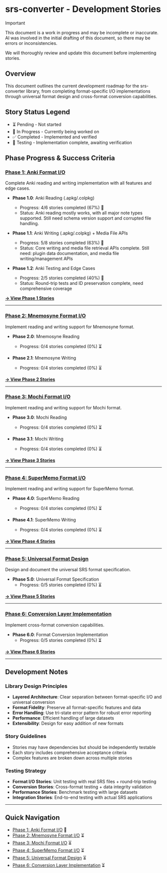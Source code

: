 # srs-converter - Development Stories

> [!important]
> This document is a work in progress and may be incomplete or inaccurate.
> AI was involved in the initial drafting of this document, so there may be errors or inconsistencies.
>
> We will thoroughly review and update this document before implementing stories.

## Overview

This document outlines the current development roadmap for the srs-converter library, from completing format-specific I/O implementations through universal format design and cross-format conversion capabilities.

## Story Status Legend

- ⏳ Pending - Not started
- 🔄 In Progress - Currently being worked on
- ✅ Completed - Implemented and verified
- 🧪 Testing - Implementation complete, awaiting verification

## Phase Progress & Success Criteria

### [Phase 1: Anki Format I/O](phase-1.md)

Complete Anki reading and writing implementation with all features and edge cases.

- **Phase 1.0**: Anki Reading (.apkg/.colpkg)
  - Progress: 4/6 stories completed (67%) 🔄
  - Status: Anki reading mostly works, with all major note types supported. Still need schema version support and corrupted file handling.

- **Phase 1.1**: Anki Writing (.apkg/.colpkg) + Media File APIs
  - Progress: 5/8 stories completed (63%) 🔄
  - Status: Core writing and media file retrieval APIs complete. Still need: plugin data documentation, and media file writing/management APIs

- **Phase 1.2**: Anki Testing and Edge Cases
  - Progress: 2/5 stories completed (40%) 🔄
  - Status: Round-trip tests and ID preservation complete, need comprehensive coverage

**[→ View Phase 1 Stories](phase-1.md)**

---

### [Phase 2: Mnemosyne Format I/O](phase-2.md)

Implement reading and writing support for Mnemosyne format.

- **Phase 2.0**: Mnemosyne Reading
  - Progress: 0/4 stories completed (0%) ⏳

- **Phase 2.1**: Mnemosyne Writing
  - Progress: 0/4 stories completed (0%) ⏳

**[→ View Phase 2 Stories](phase-2.md)**

---

### [Phase 3: Mochi Format I/O](phase-3.md)

Implement reading and writing support for Mochi format.

- **Phase 3.0**: Mochi Reading
  - Progress: 0/4 stories completed (0%) ⏳

- **Phase 3.1**: Mochi Writing
  - Progress: 0/4 stories completed (0%) ⏳

**[→ View Phase 3 Stories](phase-3.md)**

---

### [Phase 4: SuperMemo Format I/O](phase-4.md)

Implement reading and writing support for SuperMemo format.

- **Phase 4.0**: SuperMemo Reading
  - Progress: 0/4 stories completed (0%) ⏳

- **Phase 4.1**: SuperMemo Writing
  - Progress: 0/4 stories completed (0%) ⏳

**[→ View Phase 4 Stories](phase-4.md)**

---

### [Phase 5: Universal Format Design](phase-5.md)

Design and document the universal SRS format specification.

- **Phase 5.0**: Universal Format Specification
  - Progress: 0/5 stories completed (0%) ⏳

**[→ View Phase 5 Stories](phase-5.md)**

---

### [Phase 6: Conversion Layer Implementation](phase-6.md)

Implement cross-format conversion capabilities.

- **Phase 6.0**: Format Conversion Implementation
  - Progress: 0/5 stories completed (0%) ⏳

**[→ View Phase 6 Stories](phase-6.md)**

---

## Development Notes

### Library Design Principles

- **Layered Architecture**: Clear separation between format-specific I/O and universal conversion
- **Format Fidelity**: Preserve all format-specific features and data
- **Error Handling**: Use tri-state error pattern for robust error reporting
- **Performance**: Efficient handling of large datasets
- **Extensibility**: Design for easy addition of new formats

### Story Guidelines

- Stories may have dependencies but should be independently testable
- Each story includes comprehensive acceptance criteria
- Complex features are broken down across multiple stories

### Testing Strategy

- **Format I/O Stories**: Unit testing with real SRS files + round-trip testing
- **Conversion Stories**: Cross-format testing + data integrity validation
- **Performance Stories**: Benchmark testing with large datasets
- **Integration Stories**: End-to-end testing with actual SRS applications

---

## Quick Navigation

- [Phase 1: Anki Format I/O](phase-1.md) 🔄
- [Phase 2: Mnemosyne Format I/O](phase-2.md) ⏳
- [Phase 3: Mochi Format I/O](phase-3.md) ⏳
- [Phase 4: SuperMemo Format I/O](phase-4.md) ⏳
- [Phase 5: Universal Format Design](phase-5.md) ⏳
- [Phase 6: Conversion Layer Implementation](phase-6.md) ⏳
